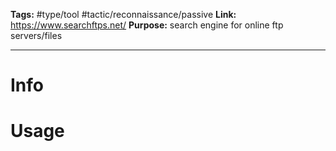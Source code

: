 **Tags:** #type/tool #tactic/reconnaissance/passive 
**Link:** https://www.searchftps.net/
**Purpose:** search engine for online ftp servers/files

---
# Info

# Usage
